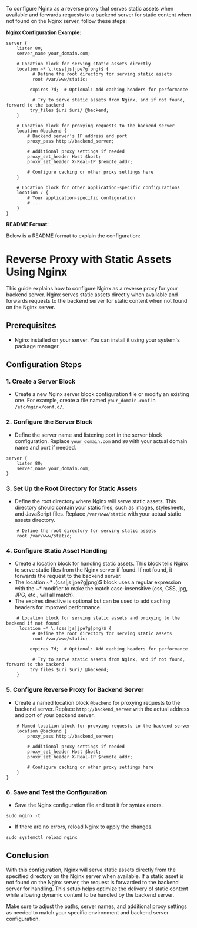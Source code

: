 To configure Nginx as a reverse proxy that serves static assets when available and forwards requests to a backend server for static content when not found on the Nginx server, follow these steps:

**Nginx Configuration Example:**

```nginx
server {
    listen 80;
    server_name your_domain.com;    

    # Location block for serving static assets directly
    location ~* \.(css|js|jpe?g|png)$ {
          # Define the root directory for serving static assets
          root /var/www/static;

         expires 7d;  # Optional: Add caching headers for performance

          # Try to serve static assets from Nginx, and if not found, forward to the backend
         try_files $uri $uri/ @backend;
    }

    # Location block for proxying requests to the backend server
    location @backend {
        # Backend server's IP address and port
        proxy_pass http://backend_server;

        # Additional proxy settings if needed
        proxy_set_header Host $host;
        proxy_set_header X-Real-IP $remote_addr;

        # Configure caching or other proxy settings here
    }

    # Location block for other application-specific configurations
    location / {
        # Your application-specific configuration
        # ...
    }
}
```

**README Format:**

Below is a README format to explain the configuration:

# Reverse Proxy with Static Assets Using Nginx

This guide explains how to configure Nginx as a reverse proxy for your backend server. Nginx serves static assets directly when available and forwards requests to the backend server for static content when not found on the Nginx server.

## Prerequisites

- Nginx installed on your server. You can install it using your system's package manager.

## Configuration Steps

### 1. Create a Server Block

- Create a new Nginx server block configuration file or modify an existing one. For example, create a file named `your_domain.conf` in `/etc/nginx/conf.d/`.

### 2. Configure the Server Block

- Define the server name and listening port in the server block configuration. Replace `your_domain.com` and `80` with your actual domain name and port if needed.

```nginx
server {
    listen 80;
    server_name your_domain.com;
}
```

### 3. Set Up the Root Directory for Static Assets

- Define the root directory where Nginx will serve static assets. This directory should contain your static files, such as images, stylesheets, and JavaScript files. Replace `/var/www/static` with your actual static assets directory.

```nginx
    # Define the root directory for serving static assets
    root /var/www/static;
```

### 4. Configure Static Asset Handling

- Create a location block for handling static assets. This block tells Nginx to serve static files from the Nginx server if found. If not found, it forwards the request to the backend server.
- The location ~* \.(css|js|jpe?g|png)$ block uses a regular expression with the ~* modifier to make the match case-insensitive (css, CSS, jpg, JPG, etc., will all match).
- The expires directive is optional but can be used to add caching headers for improved performance.

```nginx
    # Location block for serving static assets and proxying to the backend if not found
     location ~* \.(css|js|jpe?g|png)$ {
          # Define the root directory for serving static assets
          root /var/www/static;

         expires 7d;  # Optional: Add caching headers for performance

          # Try to serve static assets from Nginx, and if not found, forward to the backend
         try_files $uri $uri/ @backend;
    }
```

### 5. Configure Reverse Proxy for Backend Server

- Create a named location block `@backend` for proxying requests to the backend server. Replace `http://backend_server` with the actual address and port of your backend server.

```nginx
    # Named location block for proxying requests to the backend server
    location @backend {
        proxy_pass http://backend_server;

        # Additional proxy settings if needed
        proxy_set_header Host $host;
        proxy_set_header X-Real-IP $remote_addr;

        # Configure caching or other proxy settings here
    }
}
```

### 6. Save and Test the Configuration

- Save the Nginx configuration file and test it for syntax errors.

```shell
sudo nginx -t
```

- If there are no errors, reload Nginx to apply the changes.

```shell
sudo systemctl reload nginx
```

## Conclusion

With this configuration, Nginx will serve static assets directly from the specified directory on the Nginx server when available. If a static asset is not found on the Nginx server, the request is forwarded to the backend server for handling. This setup helps optimize the delivery of static content while allowing dynamic content to be handled by the backend server.

Make sure to adjust the paths, server names, and additional proxy settings as needed to match your specific environment and backend server configuration.
